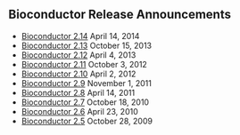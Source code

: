 ## Bioconductor Release Announcements

* [Bioconductor 2.14](/news/bioc_2_14_release) April 14, 2014
* [Bioconductor 2.13](/news/bioc_2_13_release) October 15, 2013
* [Bioconductor 2.12](/news/bioc_2_12_release) April 4, 2013
* [Bioconductor 2.11](/news/bioc_2_11_release) October 3, 2012
* [Bioconductor 2.10](/news/bioc_2_10_release) April 2, 2012
* [Bioconductor 2.9](/news/bioc_2_9_release) November 1, 2011
* [Bioconductor 2.8](/news/bioc_2_8_release) April 14, 2011
* [Bioconductor 2.7](/news/bioc_2_7_release) October 18, 2010
* [Bioconductor 2.6](/news/bioc_2_6_release) April 23, 2010
* [Bioconductor 2.5](/news/bioc_2_5_release) October 28, 2009



